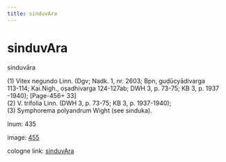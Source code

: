 ```yaml
---
title: sinduvAra
---
```


# sinduvAra

sinduvāra  <div n="P" />(1) Vitex negundo Linn. (Dgv; Nadk. 1, nr. 2603; Bpn, guḍūcyādivarga <div n="lb" />113-114; Kai.Nigh., oṣadhivarga 124-127ab; DWH 3, p. 73-75; KB 3, p. 1937 <div n="lb" />-1940); [Page-456+ 33] <div n="P" />(2) V. trifolia Linn. (DWH 3, p. 73-75; KB 3, p. 1937-1940); <div n="P" />(3) Symphorema polyandrum Wight (see sinduka).

lnum: 435

image: [455](https://www.sanskrit-lexicon.uni-koeln.de/scans/csl-apidev/servepdf.php?dict=snp&page=455)

cologne link: [sinduvAra](https://sanskrit-lexicon.uni-koeln.de/scans/csl-apidev/getword.php?dict=snp&key=sinduvAra)


